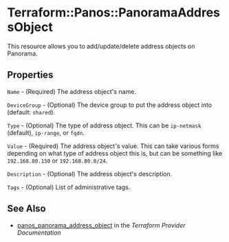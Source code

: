 # Terraform::Panos::PanoramaAddressObject

This resource allows you to add/update/delete address objects on Panorama.

## Properties

`Name` - (Required) The address object's name.

`DeviceGroup` - (Optional) The device group to put the address object
into (default: `shared`).

`Type` - (Optional) The type of address object.  This can be `ip-netmask`
(default), `ip-range`, or `fqdn`.

`Value` - (Required) The address object's value.  This can take various
forms depending on what type of address object this is, but can be something
like `192.168.80.150` or `192.168.80.0/24`.

`Description` - (Optional) The address object's description.

`Tags` - (Optional) List of administrative tags.


## See Also

* [panos_panorama_address_object](https://www.terraform.io/docs/providers/panos/r/panorama_address_object.html) in the _Terraform Provider Documentation_
